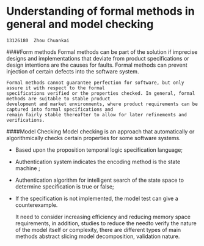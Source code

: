 Understanding of formal methods in general and model checking
===========================================
    13126180  Zhou Chuankai
####Form methods
    Formal methods can be part of the solution if imprecise designs and implementations that deviate from product
    specifications or design intentions are the causes for faults. Formal methods can prevent injection of certain 
    defects into the software system. 
    
    Formal methods cannot guarantee perfection for software, but only assure it with respect to the formal  
    specifications verified or the properties checked. In general, formal methods are suitable to stable product
    development and market environments, where product requirements can be captured into formal specifications and
    remain fairly stable thereafter to allow for later refinements and verifications. 
    
####Model Checking
    Model checking is an approach that automatically or algorithmically checks certain properties for some software systems. 
* Based upon the proposition temporal logic specification language;
* Authentication system indicates the encoding method is the state machine ;
* Authentication algorithm for intelligent search of the state space to determine specification is true or false;
* If the specification is not implemented, the model test can give a counterexample.

    It need to consider increasing efficiency and reducing memory space requirements, in addition, studies to reduce
    the needto verify the nature of the model itself or complexity, there are different types of main methods abstract
    slicing model decomposition, validation nature.

